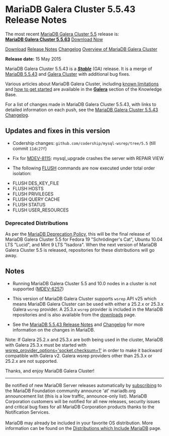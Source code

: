 # MariaDB Galera Cluster 5.5.43 Release Notes

The most recent [MariaDB Galera Cluster 5.5](/kb/en/galera/) release is:<br>
<span class="cstm-style lead"><strong>[MariaDB Galera Cluster 5.5.63](/replication/galera-cluster/mariadb-galera-cluster-releases/mariadb-galera-55-release-notes/mariadb-galera-cluster-5563-release-notes/)</strong> [Download<span>&nbsp;</span>Now](https://downloads.mariadb.org/mariadb-galera/5.5)</span>

[Download](http://downloads.mariadb.org/mariadb-galera/5.5.43)
[Release Notes](/replication/galera-cluster/mariadb-galera-cluster-releases/mariadb-galera-55-release-notes/mariadb-galera-cluster-5543-release-notes/)
[Changelog](/replication/galera-cluster/mariadb-galera-cluster-releases/mariadb-galera-55-changelogs/mariadb-galera-cluster-5543-changelog/)
[Overview of MariaDB Galera Cluster](/replication/galera-cluster/what-is-mariadb-galera-cluster/)

<strong>Release date:</strong> 15 May 2015

MariaDB Galera Cluster 5.5.43 is a <strong><em>[Stable](/kb/en/release-criteria/)</em></strong> (GA) release.
It is a merge of [MariaDB 5.5.43](/kb/en/mariadb-5543-release-notes/) and
[Galera Cluster](http://codership.com/content/using-galera-cluster) with
additional bug fixes.

Various articles about MariaDB Galera Cluster, including
[known limitations](/replication/galera-cluster/mariadb-galera-cluster-known-limitations/) and
[how to get started](/replication/galera-cluster/getting-started-with-mariadb-galera-cluster/) are
available in the <strong>[Galera](/kb/en/galera/)</strong> section of the Knowledge Base.

For a list of changes made in MariaDB Galera Cluster 5.5.43, with links to detailed
information on each push, see the
[MariaDB Galera Cluster 5.5.43 Changelog](/replication/galera-cluster/mariadb-galera-cluster-releases/mariadb-galera-55-changelogs/mariadb-galera-cluster-5543-changelog/).

## Updates and fixes in this version

- Codership changes: `github.com/codership/mysql-wsrep/tree/5.5` (till commit `11dc27f`)

- Fix for [MDEV-8115](https://jira.mariadb.org/browse/MDEV-8115): mysql_upgrade crashes the server with REPAIR VIEW

- The following [FLUSH](/sql-statements-structure/sql-statements/administrative-sql-statements/flush-commands/flush/) commands are now executed under total order isolation:
<ul start="1"><li>FLUSH DES_KEY_FILE
</li><li>FLUSH HOSTS
</li><li>FLUSH PRIVILEGES
</li><li>FLUSH QUERY CACHE
</li><li>FLUSH STATUS
</li><li>FLUSH USER_RESOURCES
</li></ul>

### Deprecated Distributions

As per the [MariaDB Deprecation Policy](/kb/en/mariadb-deprecation-policy/), this will
be the final release of MariaDB Galera Cluster 5.5 for Fedora 19 "Schrödinger's Cat", Ubuntu
10.04 LTS "Lucid", and Mint 9 LTS "Isadora". When the next
version of MariaDB Galera Cluster 5.5 is released, repositories for these distributions will
go away.

## Notes

- Running MariaDB Galera Cluster 5.5 and 10.0 nodes in a cluster is not
  supported ([MDEV-6257](https://jira.mariadb.org/browse/MDEV-6257))

- This version of MariaDB Galera Cluster supports `wsrep` API v25 which means
  MariaDB Galera Cluster can be used with either a 25.2.x or 25.3.x
  Galera `wsrep` provider. A 25.3.x `wsrep` provider is included in the
  MariaDB repositories and is also available from the
  [downloads](http://downloads.mariadb.org/mariadb-galera/5.5.43) page.

- See the [MariaDB 5.5.43 Release Notes](/kb/en/mariadb-5543-release-notes/) and
[Changelog](/kb/en/mariadb-5543-changelog/) for more information on the changes in
MariaDB.

Note: If Galera 25.2.x and 25.3.x are both being used in the cluster, MariaDB
with Galera 25.3.x must be started with
[wsrep_provider_options='socket.checksum=1'](/kb/en/wsrep_provider_options/#socketchecksum) in order to make it backward
compatible with Galera v2. Galera wsrep providers other than 25.3.x or 25.2.x
are not supported.

Thanks, and enjoy MariaDB Galera Cluster!

---

Be notified of new MariaDB Server releases automatically by [subscribing](https://lists.askmonty.org/cgi-bin/mailman/listinfo/announce) to the MariaDB Foundation community announce 'at' mariadb.org announcement list (this is a low traffic, announce-only list). MariaDB Corporation customers will be notified for all new releases, security issues and critical bug fixes for all MariaDB Corporation products thanks to the Notification Services.
<br><br>
MariaDB may already be included in your favorite OS distribution. More
information can be found on the
[Distributions which Include MariaDB](/mariadb-administration/getting-installing-and-upgrading-mariadb/binary-packages/distributions-which-include-mariadb/)
page.